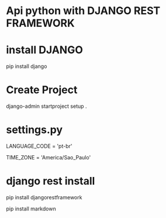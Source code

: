 # Api python with DJANGO REST FRAMEWORK

# install DJANGO
pip install django

# Create Project
django-admin startproject setup .


# settings.py
LANGUAGE_CODE = 'pt-br'

TIME_ZONE = 'America/Sao_Paulo'


# django rest install
pip install djangorestframework

pip install markdown   

